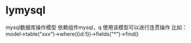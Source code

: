 # lymysql
mysql数据库操作模型
依赖组件mysql，q
  使用该模型可以进行连贯操作
  比如：model->table("xxx")->where({id:1})->fields("*")->find()
